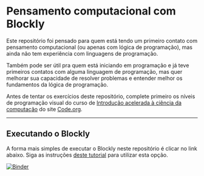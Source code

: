 # Pensamento computacional com Blockly

Este repositório foi pensado para quem está tendo um primeiro contato com pensamento computacional (ou apenas com lógica de programação), mas ainda não tem experiência com linguagens de programação.

Também pode ser útil pra quem está iniciando em programação e já teve primeiros contatos com alguma linguagem de programação, mas quer melhorar sua capacidade de resolver problemas e entender melhor os fundamentos da lógica de programação.

Antes de tentar os exercícios deste repositório, complete primeiro os níveis de programação visual do curso de <a href="https://studio.code.org/s/20-hour" target="_blank">Introdução acelerada à ciência da computação</a> do site <a  href="https://code.org">Code.org</a>.

---

## Executando o Blockly

A forma mais simples de executar o Blockly neste repositório é clicar no link abaixo. Siga as instruções [deste tutorial](binder.md) para utilizar esta opção.

[![Binder](https://mybinder.org/badge_logo.svg)](https://mybinder.org/v2/gh/leobezerra/pensamento-computacional/master)
